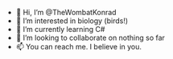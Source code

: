 - 👋 Hi, I’m @TheWombatKonrad
- 👀 I’m interested in biology (birds!)
- 🌱 I’m currently learning C#
- 💞️ I’m looking to collaborate on nothing so far
- 📫 You can reach me. I believe in you.
